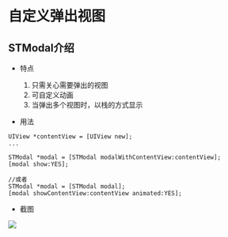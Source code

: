 # 自定义弹出视图

## STModal介绍

* 特点

	1. 只需关心需要弹出的视图
	2. 可自定义动画
	3. 当弹出多个视图时，以栈的方式显示

* 用法

```
UIView *contentView = [UIView new];
...

STModal *modal = [STModal modalWithContentView:contentView];
[modal show:YES];

//或者
STModal *modal = [STModal modal];
[modal showContentView:contentView animated:YES];

```
* 截图

![](/STModelDemo/raw/master/screenshot1.png)